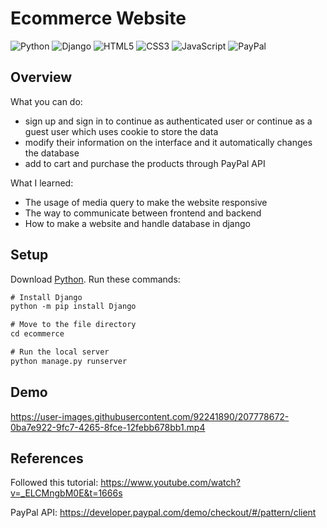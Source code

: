 # Ecommerce Website
![Python](https://img.shields.io/badge/python-3670A0?style=for-the-badge&logo=python&logoColor=ffdd54)
![Django](https://img.shields.io/badge/django-%23092E20.svg?style=for-the-badge&logo=django&logoColor=white)
![HTML5](https://img.shields.io/badge/html5-%23E34F26.svg?style=for-the-badge&logo=html5&logoColor=white)
![CSS3](https://img.shields.io/badge/css3-%231572B6.svg?style=for-the-badge&logo=css3&logoColor=white)
![JavaScript](https://img.shields.io/badge/javascript-%23323330.svg?style=for-the-badge&logo=javascript&logoColor=%23F7DF1E)
![PayPal](https://img.shields.io/badge/PayPal-00457C?style=for-the-badge&logo=paypal&logoColor=white)

## Overview

What you can do:

* sign up and sign in to continue as authenticated user or continue as a guest user which uses cookie to store the data
* modify their information on the interface and it automatically changes the database
* add to cart and purchase the products through PayPal API

What I learned:

* The usage of media query to make the website responsive
* The way to communicate between frontend and backend
* How to make a website and handle database in django

## Setup

Download [Python](https://www.python.org/downloads/).
Run these commands:

```diff
# Install Django
python -m pip install Django

# Move to the file directory
cd ecommerce

# Run the local server
python manage.py runserver
```

## Demo
https://user-images.githubusercontent.com/92241890/207778672-0ba7e922-9fc7-4265-8fce-12febb678bb1.mp4



## References
Followed this tutorial: https://www.youtube.com/watch?v=_ELCMngbM0E&t=1666s

PayPal API: https://developer.paypal.com/demo/checkout/#/pattern/client
